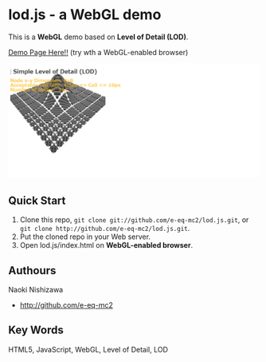 lod.js - a WebGL demo
========
This is a **WebGL** demo based on **Level of Detail (LOD)**.

[Demo Page Here!!](http://e-eq-mc2.github.io/lod.js/) (try wth a WebGL-enabled browser)

![](img/thumbnail.png?raw=true)


Quick Start
--------
1. Clone this repo, `git clone git://github.com/e-eq-mc2/lod.js.git`, or `git clone http://github.com/e-eq-mc2/lod.js.git`.
2. Put the cloned repo in your Web server.
3. Open lod.js/index.html on **WebGL-enabled browser**.

Authours
--------
Naoki Nishizawa
* <http://github.com/e-eq-mc2>

Key Words
--------
HTML5, JavaScript, WebGL, Level of Detail, LOD
